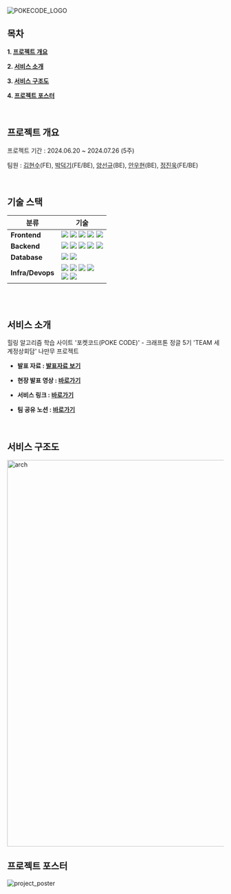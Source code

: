 <!-- PROJECT LOGO -->
![POKECODE_LOGO](https://github.com/user-attachments/assets/39b23e3f-2702-4a3e-a1a3-f166137afd42)
<br/>


<!-- TABLE OF CONTENTS -->
## 목차

**1. [프로젝트 개요](#PokeCode)**

**2. [서비스 소개](#Intro)**

**3. [서비스 구조도](#Arch)**

**4. [프로젝트 포스터](#Poster)**

<br/>

<!-- ABOUT THE PROJECT-->

<a name="PokeCode"></a>
## 프로젝트 개요
프로젝트 기간 : 2024.06.20 ~ 2024.07.26 (5주)

팀원 : [김현수](https://github.com/hhyy0179)(FE), [박덕기](https://github.com/Deokgi-Park)(FE/BE), [양선규](https://github.com/YangSunkue)(BE), [안우현](https://github.com/anuhyeon)(BE), [정진욱](https://github.com/jinook2)(FE/BE)

<br/>

## 기술 스택
| 분류 | 기술 | 
|-----|-----|
|**Frontend**|<img src="https://img.shields.io/badge/React-61DAFB?style=for-the-badge&logo=React&logoColor=FFFFFF"/> <img src="https://img.shields.io/badge/TyepScript-3178C6?style=for-the-badge&logo=TypeScript&logoColor=FFFFFF"/> <img src="https://img.shields.io/badge/WebRTC-333333?style=for-the-badge&logo=WebRTC&logoColor=FFFFFF"/> <img src="https://img.shields.io/badge/html5-E34F26?style=for-the-badge&logo=html5&logoColor=white"> <img src="https://img.shields.io/badge/css-1572B6?style=for-the-badge&logo=css3&logoColor=white"> |
|**Backend**|<img src="https://img.shields.io/badge/javascript-F7DF1E?style=for-the-badge&logo=javascript&logoColor=black"> <img src="https://img.shields.io/badge/node.js-339933?style=for-the-badge&logo=Node.js&logoColor=white"> <img src="https://img.shields.io/badge/express-000000?style=for-the-badge&logo=express&logoColor=white"> <img src="https://img.shields.io/badge/flask-000000?style=for-the-badge&logo=flask&logoColor=white"> <img src="https://img.shields.io/badge/socket.io-010101?style=for-the-badge&logo=socket.io&logoColor=white"> |
|**Database**|<img src="https://img.shields.io/badge/Amazon S3-569A31?style=for-the-badge&logo=Amazon S3&logoColor=FFFFFF"/> <img src="https://img.shields.io/badge/MySQL-4479A1?style=for-the-badge&logo=MySQL&logoColor=FFFFFF"/>| 
|**Infra/Devops**|<img src="https://img.shields.io/badge/Amazon EC2-FF9900?style=for-the-badge&logo=Amazon EC2&logoColor=FFFFFF"/> <img src="https://img.shields.io/badge/Docker-2496ED?style=for-the-badge&logo=Docker&logoColor=FFFFFF"/> <img src="https://img.shields.io/badge/Amazon S3-569A31?style=for-the-badge&logo=Amazon S3&logoColor=FFFFFF"/> <img src="https://img.shields.io/badge/Amazon CloudFront-8C4FFF?style=for-the-badge&logo=Amazon CloudFront&logoColor=FFFFFF"/> <br/> <img src="https://img.shields.io/badge/Github Actions-2088FF?style=for-the-badge&logo=Github Actions&logoColor=FFFFFF"/> <img src="https://img.shields.io/badge/Amazon CloudWatch-FF4F8B?style=for-the-badge&logo=Amazon CloudWatch&logoColor=FFFFFF"/>|

<br/>
<br/>

<a name="Intro"></a>
## 서비스 소개

힐링 알고리즘 학습 사이트 '포켓코드(POKE CODE)' - 크래프톤 정글 5기 'TEAM 세계정상회담' 나만무 프로젝트

- **발표 자료 : [발표자료 보기](https://www.canva.com/design/DAGL76xslQQ/TR4ZLTwKHHMURTcDoxXsCA/edit?utm_content=DAGL76xslQQ&utm_campaign=designshare&utm_medium=link2&utm_source=sharebutton)**

- **현장 발표 영상 : [바로가기](https://www.youtube.com/watch?v=2ZCqh2sXVTA&t=29s)**

- **서비스 링크 : [바로가기](https://poke-code.com)**

- **팀 공유 노션 : [바로가기](https://www.notion.so/bf1d42f1a7374cad8871e2c8a0749b48)**

<br/>

<a name="Arch"></a>
## 서비스 구조도
<img width="900" alt="arch" src="https://github.com/user-attachments/assets/d7d4336b-17a8-41ee-9308-3eb24dcb7814">

<br/>

<a name="Poster"></a>
## 프로젝트 포스터
![project_poster](https://github.com/user-attachments/assets/dccc7fa5-c280-484c-bc97-3191d0d94e23)
